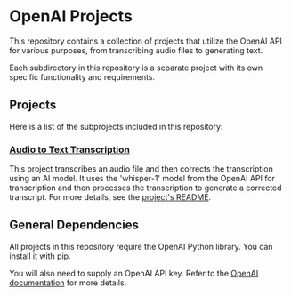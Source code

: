 # OpenAI Projects

This repository contains a collection of projects that utilize the OpenAI API for various purposes, from transcribing audio files to generating text.

Each subdirectory in this repository is a separate project with its own specific functionality and requirements.

## Projects

Here is a list of the subprojects included in this repository:

### [Audio to Text Transcription](./audio_to_srt)

This project transcribes an audio file and then corrects the transcription using an AI model. It uses the 'whisper-1' model from the OpenAI API for transcription and then processes the transcription to generate a corrected transcript. For more details, see the [project's README](./audio_to_srt/README.md).

## General Dependencies

All projects in this repository require the OpenAI Python library. You can install it with pip.

You will also need to supply an OpenAI API key.  Refer to the [OpenAI documentation](https://platform.openai.com/docs/api-reference/introduction) for more details.

